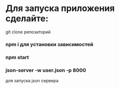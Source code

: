 <h1>Для запуска приложения сделайте:</h1>
<p>git clone репозиторий</p>

<h3>npm i  для установки зависимостей</h3>
<h3>npm start</h3>
<h3>json-server -w user.json -p 8000</h3>
для запуска json сервера
